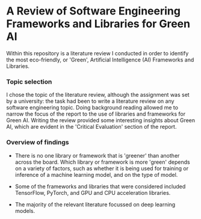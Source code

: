 # A Review of Software Engineering Frameworks and Libraries for Green AI

Within this repository is a literature review I conducted in order to identify the most eco-friendly, or 'Green', Artificial Intelligence (AI) Frameworks and Libraries. 

### Topic selection
I chose the topic of the literature review, although the assignment was set by a university: the task had been to write a literature review on any software engineering topic. Doing background reading allowed me to narrow the focus of the report to the use of libraries and frameworks for Green AI. Writing the review provided some interesting insights about Green AI, which are evident in the 'Critical Evaluation' section of the report. 

### Overview of findings

* There is no one library or framework that is 'greener' than another across the board. Which library or framework is more 'green' depends on a variety of factors, such as whether it is being used for training or inference of a machine learning model, and on the type of model. 

* Some of the frameworks and libraries that were considered included TensorFlow, PyTorch, and GPU and CPU acceleration libraries. 

* The majority of the relevant literature focussed on deep learning models.
  
